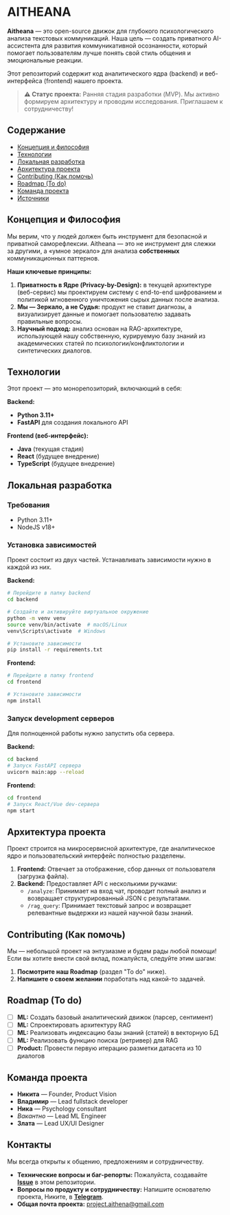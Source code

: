# AITHEANA
**Aitheana** — это open-source движок для глубокого психологического анализа текстовых коммуникаций. Наша цель — создать приватного AI-ассистента для развития коммуникативной осознанности, который помогает пользователям лучше понять свой стиль общения и эмоциональные реакции.

Этот репозиторий содержит код аналитического ядра (backend) и веб-интерфейса (frontend) нашего проекта.

> **⚠️ Статус проекта:** Ранняя стадия разработки (MVP). Мы активно формируем архитектуру и проводим исследования. Приглашаем к сотрудничеству!

## Содержание
- [Концепция и философия](#концепция-и-философия)
- [Технологии](#технологии)
- [Локальная разработка](#локальная-разработка)
- [Архитектура проекта](#архитектура-проекта)
- [Contributing (Как помочь)](#contributing-как-помочь)
- [Roadmap (To do)](#roadmap-to-do)
- [Команда проекта](#команда-проекта)
- [Источники](#источники)

## Концепция и Философия
Мы верим, что у людей должен быть инструмент для безопасной и приватной саморефлексии. Aitheana — это не инструмент для слежки за другими, а «умное зеркало» для анализа **собственных** коммуникационных паттернов.

**Наши ключевые принципы:**
1.  **Приватность в Ядре (Privacy-by-Design):** в текущей архитектуре (веб-сервис) мы проектируем систему с end-to-end шифрованием и политикой мгновенного уничтожения сырых данных после анализа.
2.  **Мы — Зеркало, а не Судья:** продукт не ставит диагнозы, а визуализирует данные и помогает пользователю задавать правильные вопросы.
3.  **Научный подход:** анализ основан на RAG-архитектуре, использующей нашу собственную, курируемую базу знаний из академических статей по психологии/конфликтологии и синтетических диалогов.

## Технологии
Этот проект — это монорепозиторий, включающий в себя:

**Backend:**
- **Python 3.11+**
- **FastAPI** для создания локального API

**Frontend (веб-интерфейс):**
- **Java** (текущая стадия)
- **React** (будущее внедрение)
- **TypeScript** (будущее внедрение)

## Локальная разработка

### Требования
- Python 3.11+
- NodeJS v18+

### Установка зависимостей
Проект состоит из двух частей. Устанавливать зависимости нужно в каждой из них.

**Backend:**
```sh
# Перейдите в папку backend
cd backend

# Создайте и активируйте виртуальное окружение
python -m venv venv
source venv/bin/activate  # macOS/Linux
venv\Scripts\activate  # Windows

# Установите зависимости
pip install -r requirements.txt
```

**Frontend:**
```sh
# Перейдите в папку frontend
cd frontend

# Установите зависимости
npm install
```

### Запуск development серверов
Для полноценной работы нужно запустить оба сервера.

**Backend:**
```sh
cd backend
# Запуск FastAPI сервера
uvicorn main:app --reload
```

**Frontend:**
```sh
cd frontend
# Запуск React/Vue dev-сервера
npm start
```

## Архитектура проекта
Проект строится на микросервисной архитектуре, где аналитическое ядро и пользовательский интерфейс полностью разделены.

1.  **Frontend:** Отвечает за отображение, сбор данных от пользователя (загрузка файла).
2.  **Backend:** Предоставляет API с несколькими ручками:
    - `/analyze`: Принимает на вход чат, проводит полный анализ и возвращает структурированный JSON с результатами.
    - `/rag_query`: Принимает текстовый запрос и возвращает релевантные выдержки из нашей научной базы знаний.

## Contributing (Как помочь)
Мы — небольшой проект на энтузиазме и будем рады любой помощи! Если вы хотите внести свой вклад, пожалуйста, следуйте этим шагам:

1.  **Посмотрите наш Roadmap** (раздел "To do" ниже).
2.  **Напишите о своем желании** поработать над какой-то задачей.

## Roadmap (To do)
- [ ] **ML:** Создать базовый аналитический движок (парсер, сентимент)
- [ ] **ML:** Спроектировать архитектуру RAG
- [ ] **ML:** Реализовать индексацию базы знаний (статей) в векторную БД
- [ ] **ML:** Реализовать функцию поиска (ретривер) для RAG
- [ ] **Product:** Провести первую итерацию разметки датасета из 10 диалогов

## Команда проекта
- **Никита** — Founder, Product Vision
- **Владимир** — Lead fullstack developer
- **Ника** — Psychology сonsultant
- *Вакантно* — Lead ML Engineer
- **Злата** — Lead UX/UI Designer


## Контакты
Мы всегда открыты к общению, предложениям и сотрудничеству.

-   **Технические вопросы и баг-репорты:** Пожалуйста, создавайте **[Issue](https://github.com/iamdisagreee/trevozhniki/issues)** в этом репозитории.
-   **Вопросы по продукту и сотрудничеству:** Напишите основателю проекта, Никите, в **[Telegram](https://t.me/mrBingleyy)**.
-   **Общая почта проекта:** project.aithena@gmail.com
